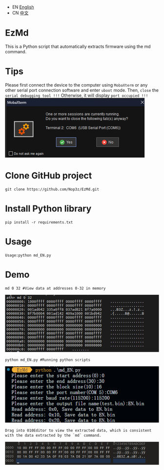 - EN [English](README_EN.md)
- CN [中文](README.md)

# EzMd
This is a Python script that automatically extracts firmware using the md command.
# Tips
Please first connect the device to the computer using `MobaXterm` or any other serial port connection software and enter `uboot` mode.
Then, `close` the `serial debugging tool !!!` Otherwise, it will display `port occupied !!!`
![alt text](./image/image-5.png)
# Clone GitHub project
```
git clone https://github.com/Nop3z/EzMd.git
```

# Install Python library
```
pip install -r requirements.txt
```
# Usage
```
Usage:python md_EN.py
```
# Demo
```
md 0 32 #View data at addresses 0-32 in memory
```
![alt text](./image/image.png)
```
python md_EN.py #Running python scripts
```
![alt text](./image/image-6.png)
```
Drag into 010Editor to view the extracted data, which is consistent with the data extracted by the `md` command.
```

![alt text](./image/image-7.png)